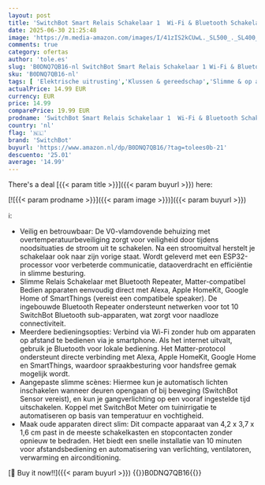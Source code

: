 ```yaml
---
layout: post
title: 'SwitchBot Smart Relais Schakelaar 1  Wi-Fi & Bluetooth Schakelaar werkt met Alexa/Apple HomeKit/Google Home/Matter  2 4 GHz  Home Automation 16A'
date: 2025-06-30 21:25:48
image: 'https://m.media-amazon.com/images/I/41zIS2kCUwL._SL500_._SL400_.jpg'
comments: true
category: ofertas
author: 'tole.es'
slug: 'B0DNQ7QB16-nl SwitchBot Smart Relais Schakelaar 1 Wi-Fi & Bluetooth...'
sku: 'B0DNQ7QB16-nl'
tags: [ 'Elektrische uitrusting','Klussen & gereedschap','Slimme & op afstand bedienbare stekkers','Stopcontacten & accessoires','switchbot','🇳🇱', ]
actualPrice: 14.99 EUR
currency: EUR
price: 14.99
comparePrice: 19.99 EUR
prodname: 'SwitchBot Smart Relais Schakelaar 1  Wi-Fi & Bluetooth Schakelaar werkt met Alexa/Apple HomeKit/Google Home/Matter  2 4 GHz  Home Automation 16A'
country: 'nl'
flag: '🇳🇱'
brand: 'SwitchBot'
buyurl: 'https://www.amazon.nl/dp/B0DNQ7QB16/?tag=tolees0b-21'
descuento: '25.01'
average: '14.99'
---
```


There's a deal [{{< param title >}}]({{< param buyurl >}})  here:

[![{{< param prodname >}}]({{< param image >}})]({{< param buyurl >}})

ℹ️:

- Veilig en betrouwbaar: De V0-vlamdovende behuizing met overtemperatuurbeveiliging zorgt voor veiligheid door tijdens noodsituaties de stroom uit te schakelen. Na een stroomuitval herstelt je schakelaar ook naar zijn vorige staat. Wordt geleverd met een ESP32-processor voor verbeterde communicatie, dataoverdracht en efficiëntie in slimme besturing.
- Slimme Relais Schakelaar met Bluetooth Repeater, Matter-compatibel Bedien apparaten eenvoudig direct met Alexa, Apple HomeKit, Google Home of SmartThings (vereist een compatibele speaker). De ingebouwde Bluetooth Repeater ondersteunt netwerken voor tot 10 SwitchBot Bluetooth sub-apparaten, wat zorgt voor naadloze connectiviteit.
- Meerdere bedieningsopties: Verbind via Wi-Fi zonder hub om apparaten op afstand te bedienen via je smartphone. Als het internet uitvalt, gebruik je Bluetooth voor lokale bediening. Het Matter-protocol ondersteunt directe verbinding met Alexa, Apple HomeKit, Google Home en SmartThings, waardoor spraakbesturing voor handsfree gemak mogelijk wordt.
- Aangepaste slimme scènes: Hiermee kun je automatisch lichten inschakelen wanneer deuren opengaan of bij beweging (SwitchBot Sensor vereist), en kun je gangverlichting op een vooraf ingestelde tijd uitschakelen. Koppel met SwitchBot Meter om tuinirrigatie te automatiseren op basis van temperatuur en vochtigheid.
- Maak oude apparaten direct slim: Dit compacte apparaat van 4,2 x 3,7 x 1,6 cm past in de meeste schakelkasten en stopcontacten zonder opnieuw te bedraden. Het biedt een snelle installatie van 10 minuten voor afstandsbediening en automatisering van verlichting, ventilatoren, verwarming en airconditioning.

[🛒 Buy it now!!]({{< param buyurl >}})
{{<world>}}B0DNQ7QB16{{</world>}}
